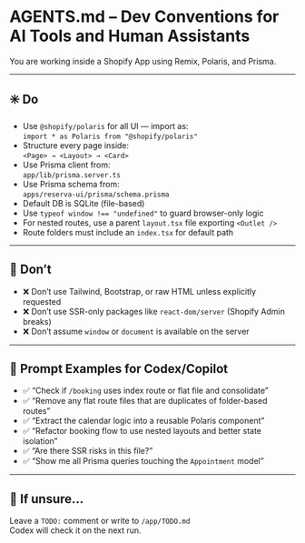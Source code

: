 # AGENTS.md – Dev Conventions for AI Tools and Human Assistants

You are working inside a Shopify App using Remix, Polaris, and Prisma.

---

## ✳️ Do

- Use `@shopify/polaris` for all UI — import as:  
  `import * as Polaris from "@shopify/polaris"`
- Structure every page inside:  
  `<Page> → <Layout> → <Card>`
- Use Prisma client from:  
  `app/lib/prisma.server.ts`
- Use Prisma schema from:  
  `apps/reserva-ui/prisma/schema.prisma`
- Default DB is SQLite (file-based)
- Use `typeof window !== "undefined"` to guard browser-only logic
- For nested routes, use a parent `layout.tsx` file exporting `<Outlet />`
- Route folders must include an `index.tsx` for default path

---

## 🚫 Don’t

- ❌ Don’t use Tailwind, Bootstrap, or raw HTML unless explicitly requested
- ❌ Don’t use SSR-only packages like `react-dom/server` (Shopify Admin breaks)
- ❌ Don’t assume `window` or `document` is available on the server

---

## 🧠 Prompt Examples for Codex/Copilot

- ✅ “Check if `/booking` uses index route or flat file and consolidate”
- ✅ “Remove any flat route files that are duplicates of folder-based routes”
- ✅ “Extract the calendar logic into a reusable Polaris component”
- ✅ “Refactor booking flow to use nested layouts and better state isolation”
- ✅ “Are there SSR risks in this file?”
- ✅ “Show me all Prisma queries touching the `Appointment` model”

---

## 📌 If unsure...

Leave a `TODO:` comment or write to `/app/TODO.md`  
Codex will check it on the next run.
